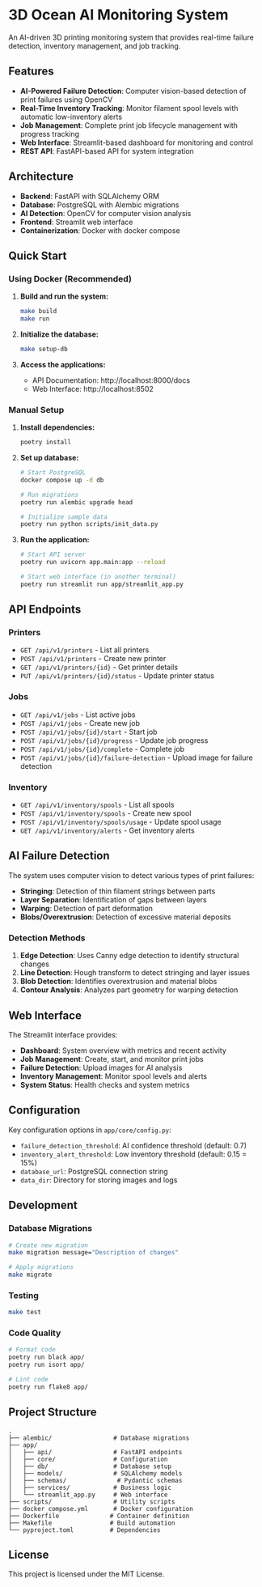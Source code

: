 # 3D Ocean AI Monitoring System

An AI-driven 3D printing monitoring system that provides real-time failure detection, inventory management, and job tracking.

## Features

- **AI-Powered Failure Detection**: Computer vision-based detection of print failures using OpenCV
- **Real-Time Inventory Tracking**: Monitor filament spool levels with automatic low-inventory alerts
- **Job Management**: Complete print job lifecycle management with progress tracking
- **Web Interface**: Streamlit-based dashboard for monitoring and control
- **REST API**: FastAPI-based API for system integration

## Architecture

- **Backend**: FastAPI with SQLAlchemy ORM
- **Database**: PostgreSQL with Alembic migrations
- **AI Detection**: OpenCV for computer vision analysis
- **Frontend**: Streamlit web interface
- **Containerization**: Docker with docker compose

## Quick Start

### Using Docker (Recommended)

1. **Build and run the system:**

   ```bash
   make build
   make run
   ```

2. **Initialize the database:**

   ```bash
   make setup-db
   ```

3. **Access the applications:**
   - API Documentation: http://localhost:8000/docs
   - Web Interface: http://localhost:8502

### Manual Setup

1. **Install dependencies:**

   ```bash
   poetry install
   ```

2. **Set up database:**

   ```bash
   # Start PostgreSQL
   docker compose up -d db

   # Run migrations
   poetry run alembic upgrade head

   # Initialize sample data
   poetry run python scripts/init_data.py
   ```

3. **Run the application:**

   ```bash
   # Start API server
   poetry run uvicorn app.main:app --reload

   # Start web interface (in another terminal)
   poetry run streamlit run app/streamlit_app.py
   ```

## API Endpoints

### Printers

- `GET /api/v1/printers` - List all printers
- `POST /api/v1/printers` - Create new printer
- `GET /api/v1/printers/{id}` - Get printer details
- `PUT /api/v1/printers/{id}/status` - Update printer status

### Jobs

- `GET /api/v1/jobs` - List active jobs
- `POST /api/v1/jobs` - Create new job
- `POST /api/v1/jobs/{id}/start` - Start job
- `POST /api/v1/jobs/{id}/progress` - Update job progress
- `POST /api/v1/jobs/{id}/complete` - Complete job
- `POST /api/v1/jobs/{id}/failure-detection` - Upload image for failure detection

### Inventory

- `GET /api/v1/inventory/spools` - List all spools
- `POST /api/v1/inventory/spools` - Create new spool
- `POST /api/v1/inventory/spools/usage` - Update spool usage
- `GET /api/v1/inventory/alerts` - Get inventory alerts

## AI Failure Detection

The system uses computer vision to detect various types of print failures:

- **Stringing**: Detection of thin filament strings between parts
- **Layer Separation**: Identification of gaps between layers
- **Warping**: Detection of part deformation
- **Blobs/Overextrusion**: Detection of excessive material deposits

### Detection Methods

1. **Edge Detection**: Uses Canny edge detection to identify structural changes
2. **Line Detection**: Hough transform to detect stringing and layer issues
3. **Blob Detection**: Identifies overextrusion and material blobs
4. **Contour Analysis**: Analyzes part geometry for warping detection

## Web Interface

The Streamlit interface provides:

- **Dashboard**: System overview with metrics and recent activity
- **Job Management**: Create, start, and monitor print jobs
- **Failure Detection**: Upload images for AI analysis
- **Inventory Management**: Monitor spool levels and alerts
- **System Status**: Health checks and system metrics

## Configuration

Key configuration options in `app/core/config.py`:

- `failure_detection_threshold`: AI confidence threshold (default: 0.7)
- `inventory_alert_threshold`: Low inventory threshold (default: 0.15 = 15%)
- `database_url`: PostgreSQL connection string
- `data_dir`: Directory for storing images and logs

## Development

### Database Migrations

```bash
# Create new migration
make migration message="Description of changes"

# Apply migrations
make migrate
```

### Testing

```bash
make test
```

### Code Quality

```bash
# Format code
poetry run black app/
poetry run isort app/

# Lint code
poetry run flake8 app/
```

## Project Structure

```
.
├── alembic/                 # Database migrations
├── app/
│   ├── api/                 # FastAPI endpoints
│   ├── core/                # Configuration
│   ├── db/                  # Database setup
│   ├── models/              # SQLAlchemy models
│   ├── schemas/              # Pydantic schemas
│   ├── services/            # Business logic
│   └── streamlit_app.py     # Web interface
├── scripts/                 # Utility scripts
├── docker compose.yml       # Docker configuration
├── Dockerfile              # Container definition
├── Makefile                # Build automation
└── pyproject.toml          # Dependencies
```

## License

This project is licensed under the MIT License.
